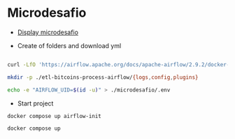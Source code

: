 # Microdesafio 
- [Display microdesafio](https://docs.google.com/presentation/d/1MeuLN6zSmRT1SL5nD9Uv-bsqVx9WcGynHhhgO5_8WBI/preview#slide=id.g1ea1e8f090f_0_0)

- Create of folders and download yml
```bash

curl -LfO 'https://airflow.apache.org/docs/apache-airflow/2.9.2/docker-compose.yaml'

mkdir -p ./etl-bitcoins-process-airflow/{logs,config,plugins}

echo -e "AIRFLOW_UID=$(id -u)" > ./microdesafio/.env

```

- Start project
```bash
docker compose up airflow-init
```
```bash
docker compose up
```

